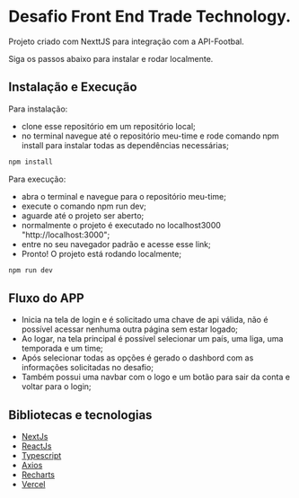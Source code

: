 # Desafio Front End Trade Technology.

Projeto criado com NexttJS para integração com a API-Footbal. <br>

Siga os passos abaixo para instalar e rodar localmente.
  
 ## Instalação e Execução
 
 Para instalação: 
  - clone esse repositório em um repositório local;
  - no terminal navegue até o repositório meu-time e rode comando npm install para instalar todas as dependências necessárias;
```bash
npm install
```

Para execução:

   - abra o terminal e navegue para o repositório meu-time;
   - execute o comando npm run dev;
   - aguarde até o projeto ser aberto; 
   - normalmente o projeto é executado no localhost3000 "http://localhost:3000";
   - entre no seu navegador padrão e acesse esse link;
   - Pronto! O projeto está rodando localmente;
```bash
npm run dev
``` 

## Fluxo do APP

   - Inicia na tela de login e é solicitado uma chave de api válida, não é possível acessar nenhuma outra página sem estar logado;
   - Ao logar, na tela principal é possível selecionar um país, uma liga, uma temporada e um time;
   - Após selecionar todas as opções é gerado o dashbord com as informações solicitadas no desafio; 
   - Também possui uma navbar com o logo e um botão para sair da conta e voltar para o login;
   
## Bibliotecas e tecnologias

  - [NextJs](https://nextjs.org/)
  - [ReactJs](https://reactjs.org/)
  - [Typescript](https://www.typescriptlang.org/)
  - [Axios](https://axios-http.com/ptbr/docs/intro)
  - [Recharts](https://recharts.org/en-US/)
  - [Vercel](https://vercel.com/)
